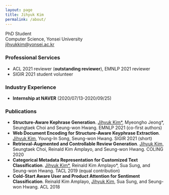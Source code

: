 ```yaml
---
layout: page
title: Jihyuk Kim
permalink: /about/
---
```




PhD Student <br>
Computer Science, Yonsei University <br>
jihyukkim@yonsei.ac.kr

### Professional Services
- ACL 2021 reviewer (<b>outstanding reviewer</b>), EMNLP 2021 reviewer
- SIGIR 2021 student volunteer

### Industry Experience
- <b>Internship at NAVER</b> (2020/07/13-2020/09/25) 

### Publications
- <b>Structure-Aware Kephrase Generation</b>. <u>Jihyuk Kim*</u>, Myeongho Jeong*, Seungtaek Choi and Seung-won Hwang. EMNLP 2021 (co-first authors)
- <b>Web Document Encoding for Structure-Aware Keyphrase Extraction</b>. <u>Jihyuk Kim</u>, Young-In Song, Seung-won Hwang. SIGIR 2021 (short)
- <b>Retrieval-Augmented and Controllable Review Generation</b>. <u>Jihyuk Kim</u>, Seungtaek Choi, Reinald Kim Amplayo, and Seung-won Hwang. COLING 2020
- <b>Categorical Metadata Representation for Customized Text Classification</b>. <u>Jihyuk Kim*</u>, Reinald Kim Amplayo\*, Sua Sung, and Seung-won Hwang. TACL 2019 (equal contribution)
- <b>Cold-Start Aware User and Product Attention for Sentiment Classification</b>. Reinald Kim Amplayo, <u>Jihyuk Kim</u>, Sua Sung, and Seung-won Hwang. ACL 2018
